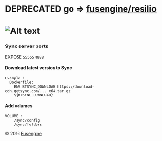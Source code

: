 
# DEPRECATED go => [fusengine/resilio](https://hub.docker.com/r/fusengine/resilio/)


![Alt text](http://www.fusengine.ch/img/sync.svg)
=================================================

### Sync server ports

EXPOSE `55555` `8888`

#### Download latest version to Sync

```
Exemple :
  Dockerfile:
    ENV BTSYNC_DOWNLOAD https://download-cdn.getsync.com/..._x64.tar.gz
    ${BTSYNC_DOWNLOAD}
```

#### Add volumes

```
VOLUME :
    /sync/config
    /sync/folders
```

&copy; 2016 [Fusengine](http://fusengine.com)
